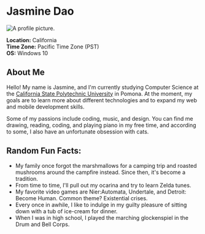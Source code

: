 # Jasmine Dao

![A profile picture.](http://jcschoolofdance.com/wp-content/uploads/2018/07/image-coming-soon.png)

**Location:** California  
**Time Zone:** Pacific Time Zone (PST)  
**OS:** Windows 10  

## About Me
Hello! My name is Jasmine, and I'm currently studying Computer Science at the 
[California State Polytechnic University](https://www.cpp.edu/) in Pomona.
At the moment, my goals are to learn more about different technologies and to expand my web and mobile development skills.

Some of my passions include coding, music, and design.  You can find me drawing, reading, coding, and playing piano in my free time,
and according to some, I also have an unfortunate obsession with cats.

## Random Fun Facts:
  * My family once forgot the marshmallows for a camping trip and roasted mushrooms around the campfire instead.  Since then, it's
  become a tradition.  
  * From time to time, I'll pull out my ocarina and try to learn Zelda tunes.
  * My favorite video games are Nier:Automata, Undertale, and Detroit: Become Human. Common theme? Existential crises.
  * Every once in awhile, I like to indulge in my guilty pleasure of sitting down with a tub of ice-cream for dinner.
  * When I was in high school, I played the marching glockenspiel in the Drum and Bell Corps.  

